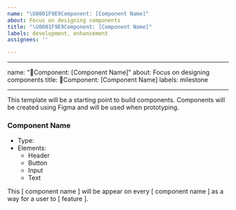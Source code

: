 ```yaml
---
name: "\U0001F9E9Component: [Component Name]"
about: Focus on designing components
title: "\U0001F9E9Component: [Component Name]"
labels: development, enhancement
assignees: ''

---
```


---

name: "🧩Component: [Component Name]"
about: Focus on designing components
title: 🧩Component: [Component Name]
labels: milestone

---

This template will be a starting point to build components. Components will be created using Figma and will be used when prototyping. 

### Component Name

- Type: 
- Elements:
  - Header 
  - Button
  - Input
  - Text

This [ component name ] will be appear on every [ component name ] as a way for a user to [ feature ].
